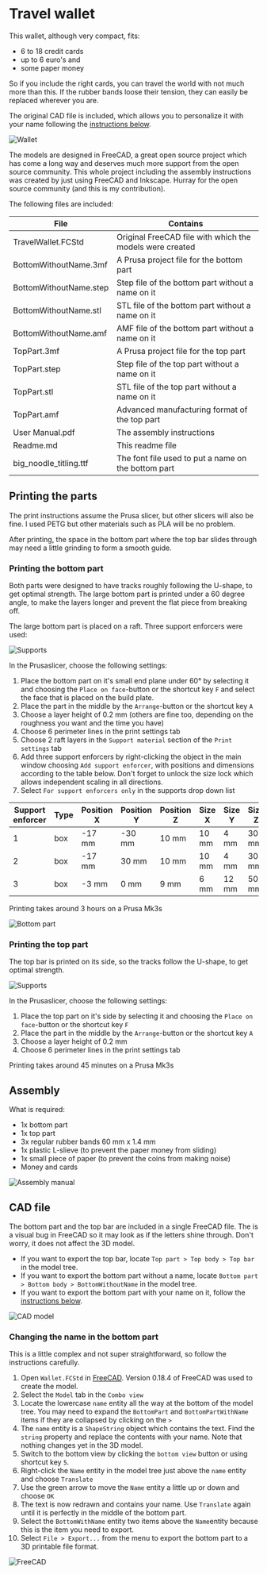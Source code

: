 # Travel wallet

This wallet, although very compact, fits:
- 6 to 18 credit cards
- up to 6 euro's and
- some paper money

So if you include the right cards, you can travel the world with not much more than this. If the rubber bands loose their tension, they can easily be replaced wherever you are.

The original CAD file is included, which allows you to personalize it with your name following the [instructions below](#Changing-the-name-in-the-bottom-part).

![Wallet](images/wallet.png)

The models are designed in FreeCAD, a great open source project which has come a long way and deserves much more support from the open source community. 
This whole project including the assembly instructions was created by just using FreeCAD and Inkscape. Hurray for the open source community (and this is my contribution).

The following files are included:

File                   | Contains
---------------------- | ----------------
TravelWallet.FCStd     | Original FreeCAD file with which the models were created
BottomWithoutName.3mf  | A Prusa project file for the bottom part
BottomWithoutName.step | Step file of the bottom part without a name on it
BottomWithoutName.stl  | STL file of the bottom part without a name on it
BottomWithoutName.amf  | AMF file of the bottom part without a name on it
TopPart.3mf            | A Prusa project file for the top part
TopPart.step           | Step file of the top part without a name on it
TopPart.stl            | STL file of the top part without a name on it
TopPart.amf            | Advanced manufacturing format of the top part
User Manual.pdf        | The assembly instructions
Readme.md              | This readme file
big_noodle_titling.ttf | The font file used to put a name on the bottom part


## Printing the parts

The print instructions assume the Prusa slicer, but other slicers will also be fine. I used PETG but other materials such as PLA will be no problem.

After printing, the space in the bottom part where the top bar slides through may need a little grinding to form a smooth guide.


### Printing the bottom part

Both parts were designed to have tracks roughly following the U-shape, to get optimal strength. The large bottom part is printed under a 60 degree angle, to make the layers longer and prevent the flat piece from breaking off.

The large bottom part is placed on a raft. Three support enforcers were used:

![Supports](images/supports.png)

In the Prusaslicer, choose the following settings:

1. Place the bottom part on it's small end plane under 60° by selecting it and choosing the `Place on face`-button or the shortcut key `F` and select the face that is placed on the build plate.
1. Place the part in the middle by the `Arrange`-button or the shortcut key `A`
1. Choose a layer height of 0.2 mm (others are fine too, depending on the roughness you want and the time you have)
1. Choose 6 perimeter lines in the print settings tab
1. Choose 2 raft layers in the `Support material` section of the `Print settings` tab
1. Add three support enforcers by right-clicking the object in the main window choosing `Add support enforcer`, with positions and dimensions according to the table below. Don't forget to unlock the size lock which allows independent scaling in all directions.
1. Select `For support enforcers only` in the supports drop down list

Support enforcer | Type | Position X | Position Y | Position Z | Size X | Size Y | Size Z | 
---------------- | ---- | -----------| -----------| -----------| -------| -------| -------|
1                | box  | -17 mm     | -30 mm     | 10 mm      | 10 mm  |  4 mm  | 30 mm  |     
2                | box  | -17 mm     |  30 mm     | 10 mm      | 10 mm  |  4 mm  | 30 mm  |     
3                | box  |  -3 mm     |   0 mm     | 9 mm       |  6 mm  | 12 mm  | 50 mm  |     

Printing takes around 3 hours on a Prusa Mk3s

![Bottom part](images/bottom.png)


### Printing the top part

The top bar is printed on its side, so the tracks follow the U-shape, to get optimal strength.

![Supports](images/topbar.png)

In the Prusaslicer, choose the following settings:

1. Place the top part on it's side by selecting it and choosing the `Place on face`-button or the shortcut key `F`
1. Place the part in the middle by the `Arrange`-button or the shortcut key `A`
1. Choose a layer height of 0.2 mm
1. Choose 6 perimeter lines in the print settings tab

Printing takes around 45 minutes on a Prusa Mk3s

## Assembly

What is required:
- 1x bottom part
- 1x top part
- 3x regular rubber bands 60 mm x 1.4 mm 
- 1x plastic L-slieve (to prevent the paper money from sliding)
- 1x small piece of paper (to prevent the coins from making noise)
- Money and cards

![Assembly manual](images/manual.png)


## CAD file
The bottom part and the top bar are included in a single FreeCAD file. The is a visual bug in FreeCAD so it may look as if the letters shine through. Don't worry, it does not affect the 3D model.
- If you want to export the top bar, locate `Top part > Top body > Top bar` in the model tree.
- If you want to export the bottom part without a name, locate `Bottom part > Bottom body > BottomWithoutName` in the model tree.
- If you want to export the bottom part with your name on it, follow the [instructions below](#Changing-the-name-in-the-bottom-part).

![CAD model](images/model.png)

### Changing the name in the bottom part

This is a little complex and not super straightforward, so follow the instructions carefully.

1. Open `Wallet.FCStd` in [FreeCAD](https://www.freecadweb.org/downloads.php). Version 0.18.4 of FreeCAD was used to create the model.
1. Select the `Model` tab in the `Combo view` 
1. Locate the lowercase `name` entity all the way at the bottom of the model tree. You may need to expand the `BottomPart` and `BottomPartWithName` items if they are collapsed by clicking on the `>`
1. The `name` entity is a `ShapeString` object which contains the text. Find the `string` property and replace the contents with your name. Note that nothing changes yet in the 3D model.
1. Switch to the bottom view by clicking the `bottom view` button or using shortcut key `5`.
1. Right-click the `Name` entity in the model tree just above the `name` entity and choose `Translate`
1. Use the green arrow to move the `Name` entity a little up or down and choose `OK`
1. The text is now redrawn and contains your name. Use `Translate` again until it is perfectly in the middle of the bottom part.
1. Select the `BottomWithName` entity two items above the `Name`entity because this is the item you need to export.
1. Select `File > Export...` from the menu to export the bottom part to a 3D printable file format.

![FreeCAD](images/freecad.png)
